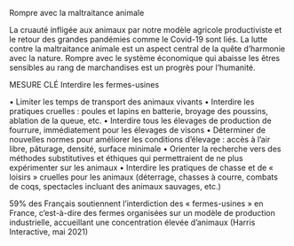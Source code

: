 Rompre avec la maltraitance animale

La cruauté infligée aux animaux par notre modèle agricole productiviste et le retour des grandes pandémies comme le Covid-19 sont liés. La lutte contre la maltraitance animale est un aspect central de la quête d’harmonie avec la nature. Rompre avec le système économique qui abaisse les êtres sensibles au rang de marchandises est un progrès pour l’humanité.

MESURE CLÉ
Interdire les fermes-usines

• Limiter les temps de transport des animaux vivants
• Interdire les pratiques cruelles : poules et lapins en batterie, broyage des poussins, ablation de la queue, etc.
• Interdire tous les élevages de production de fourrure, immédiatement pour les élevages de visons
• Déterminer de nouvelles normes pour améliorer les conditions d’élevage : accès à l’air libre, pâturage, densité, surface minimale
• Orienter la recherche vers des méthodes substitutives et éthiques qui permettraient de ne plus expérimenter sur les animaux
• Interdire les pratiques de chasse et de « loisirs » cruelles pour les animaux (déterrage, chasses à courre, combats de coqs, spectacles incluant des animaux sauvages, etc.)

59% des Français soutiennent l’interdiction des « fermes-usines » en France, c’est-à-dire des fermes organisées sur un modèle de production industrielle, accueillant une concentration élevée d’animaux (Harris Interactive, mai 2021)